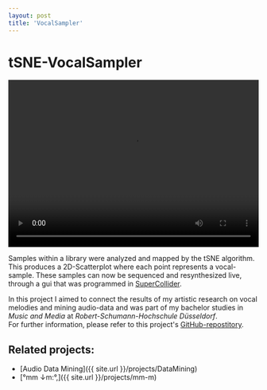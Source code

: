 ```yaml
---
layout: post
title: 'VocalSampler'
---
```


# tSNE-VocalSampler

<video width="100%" height="336" controls>
  <source src="{{ site.url }}/assets/vid/projects/{{page.title}}/demo.mp4" type="video/mp4">
</video>  

Samples within a library were analyzed and mapped by the tSNE algorithm. 
This produces a 2D-Scatterplot where each point represents a vocal-sample. 
These samples can now be sequenced and resynthesized live, through a gui that was programmed in [SuperCollider](https://supercollider.github.io/).

In this project I aimed to connect the results of my artistic research on vocal melodies and mining audio-data and was part of my bachelor studies in *Music and Media* at *Robert-Schumann-Hochschule Düsseldorf*.  
For further information, please refer to this project's [GitHub-repostitory](https://github.com/FunctionalJerk/tSNE-VocalSampler).  

<!--- insert some basic description here --->

## Related projects: 

- [Audio Data Mining]({{ site.url }}/projects/DataMining)
- [°mm ↓m​:​°​,]({{ site.url }}/projects/mm-m)
